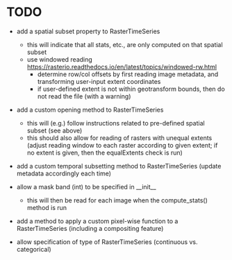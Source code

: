 TODO
====

- add a spatial subset property to RasterTimeSeries
    - this will indicate that all stats, etc., are only computed on that spatial subset
    - use windowed reading https://rasterio.readthedocs.io/en/latest/topics/windowed-rw.html
        - determine row/col offsets by first reading image metadata, and transforming user-input extent coordinates
        - if user-defined extent is not within geotransform bounds, then do not read the file (with a warning)
    
- add a custom opening method to RasterTimeSeries
    - this will (e.g.) follow instructions related to pre-defined spatial subset (see above)
    - this should also allow for reading of rasters with unequal extents (adjust reading window to each raster according to given extent; if no extent is given, then the equalExtents check is run)
    
- add a custom temporal subsetting method to RasterTimeSeries (update metadata accordingly each time)

- allow a mask band (int) to be specified in \_\_init\_\_
    - this will then be read for each image when the compute_stats() method is run

- add a method to apply a custom pixel-wise function to a RasterTimeSeries (including a compositing feature)

- allow specification of type of RasterTimeSeries (continuous vs. categorical)

